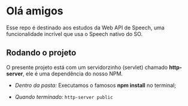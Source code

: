 # Olá amigos

Esse repo é destinado aos estudos da Web API de Speech, uma funcionalidade incrível que usa o Speech nativo do SO.

## Rodando o projeto

O presente projeto está com um servidorzinho (servlet) chamado **http-server**, ele é uma dependência do nosso NPM.

- *Dentro da pasta:* Executamos o famosos **npm install** no terminal;

- *Quando terminado:* ``` http-server public ```